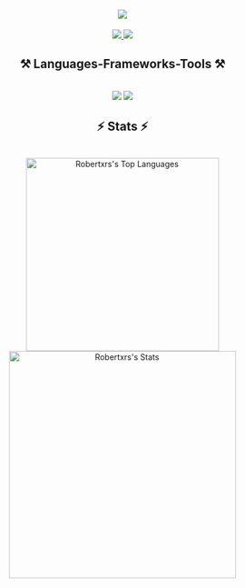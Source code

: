 <h1 align="center">
    <img src="https://readme-typing-svg.herokuapp.com/?font=Righteous&size=35&center=true&vCenter=true&width=500&height=70&duration=4000&lines=Hi+There!+👋;+I'm+Robert+Rocha!;" />
</h1>

<div align="center"> 
  <a href="mailto:robertrdossantos317@gmail.com">
    <img src="https://img.shields.io/badge/Gmail-333333?style=for-the-badge&logo=gmail&logoColor=red" />
  </a>
  <a href="https://linkedin.com/in/robert-rocha-santos" target="_blank">
    <img src="https://img.shields.io/badge/LinkedIn-0077B5?style=for-the-badge&logo=linkedin&logoColor=white" target="_blank" />
  </a>
</div>

<h2 align="center">⚒️ Languages-Frameworks-Tools ⚒️</h2>
<br/>
<div align="center">
    <img src="https://skillicons.dev/icons?i=html,css,figma" />
    <img src="https://skillicons.dev/icons?i=typescript,java,mysql" /><br>
</div>

<h2 align="center">⚡ Stats ⚡</h2>
<br>
<div align="center">
  <img width=340 src="https://github-readme-stats.vercel.app/api/top-langs/?username=Robertxrs&theme=tokyonight&show_icons=true&hide_border=true&layout=compact" alt="Robertxrs's Top Languages" />
  <img width=400 src="https://github-readme-stats.vercel.app/api?username=Robertxrs&theme=tokyonight&show_icons=true&hide_border=true&count_private=true" alt="Robertxrs's Stats" />
</div>
